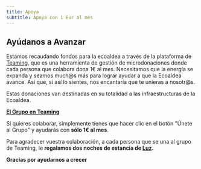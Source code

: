 ```yaml
---
title: Apoya
subtitle: Apoya con 1 Eur al mes
---
```


<!--
SPDX-FileCopyrightText: 2012-2023 Atzar <ecoaldeavegetariana@gmail.com>
SPDX-FileCopyrightText: 2024 Robin Vobruba <hoijui.quaero@gmail.com>

SPDX-License-Identifier: CC-BY-SA-4.0
-->

## Ayúdanos a Avanzar

Estamos recaudando fondos para la ecoaldea
a través de la plataforma de [Teaming],
que es una herramienta de gestión de microdonaciones
donde cada persona que colabora dona 1€ al mes.
Necesitamos que la energía se expanda y seamos much@s más
para lograr ayudar a que la Ecoaldea avance.
Así que,
si así lo sientes,
nos encantaría que te unieras a nosotr@s.

Estas donaciones van destinadas en su totalidad
a las infraestructuras de la Ecoaldea.

**[El Grupo en Teaming][Teaming Espiral]**

Si quieres colaborar,
simplemente tienes que hacer clic en el botón "Únete al Grupo"
y ayudarás con **sólo 1€ al mes**.

Para agradecer vuestra colaboración,
a cada persona que se una al grupo de Teaming,
le **regalamos dos noches de estancia de [Luz][Visita de Luz].**

**Gracias por ayudarnos a crecer**

[Visita de Luz]: visitas/luz.md
[Teaming]: https://www.teaming.net
[Teaming Espiral]: https://www.teaming.net/ecoaldeavegetarianaespiral
